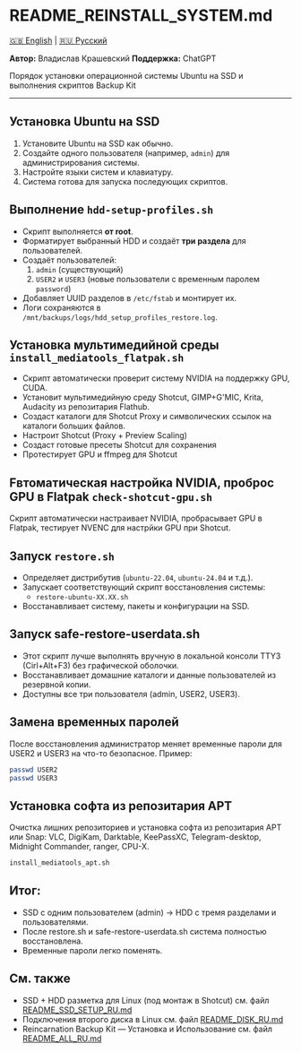 # README_REINSTALL_SYSTEM.md

[🇬🇧 English](docs/EN/README_REINSTALL_SYSTEM_EN.md) | [🇷🇺 Русский](docs/RU/README_REINSTALL_SYSTEM_RU.md)

**Автор:** Владислав Крашевский
**Поддержка:** ChatGPT

Порядок установки операционной системы Ubuntu на SSD и выполнения скриптов Backup Kit

---

## Установка Ubuntu на SSD

1. Установите Ubuntu на SSD как обычно.
2. Создайте одного пользователя (например, `admin`) для администрирования системы.
3. Настройте языки систем и клавиатуру.
3. Система готова для запуска последующих скриптов.

## Выполнение `hdd-setup-profiles.sh`

- Скрипт выполняется **от root**.
- Форматирует выбранный HDD и создаёт **три раздела** для пользователей.
- Создаёт пользователей:
  1. `admin` (существующий)
  2. `USER2` и `USER3` (новые пользователи с временным паролем `password`)
- Добавляет UUID разделов в `/etc/fstab` и монтирует их.
- Логи сохраняются в `/mnt/backups/logs/hdd_setup_profiles_restore.log`.

## Установка мультимедийной среды `install_mediatools_flatpak.sh`

- Скрипт автоматически проверит систему NVIDIA на поддержку GPU, CUDA.
- Установит мультимедийную среду Shotcut, GIMP+G'MIC, Krita, Audacity из репозитария Flathub.
- Создаст каталоги для Shotcut Proxy и символических ссылок на каталоги больших файлов.
- Настроит Shotcut (Proxy + Preview Scaling)
- Создаст готовые пресеты Shotcut для сохранения
- Протестирует GPU и ffmpeg для Shotcut

## Fвтоматическая настройка NVIDIA, проброс GPU в Flatpak `check-shotcut-gpu.sh`

Скрипт автоматически настраивает NVIDIA, пробрасывает GPU в Flatpak, тестирует NVENC для настрйки GPU при Shotcut.

## Запуск `restore.sh`

- Определяет дистрибутив (`ubuntu-22.04`, `ubuntu-24.04` и т.д.).
- Запускает соответствующий скрипт восстановления системы:
  - `restore-ubuntu-XX.XX.sh`
- Восстанавливает систему, пакеты и конфигурации на SSD.

## Запуск safe-restore-userdata.sh

- Этот скрипт лучше выполнять вручную в локальной консоли TTY3 (Cirl+Alt+F3) без графической оболочки.
- Восстанавливает домашние каталоги и данные пользователей из резервной копии.
- Доступны все три пользователя (admin, USER2, USER3).

## Замена временных паролей

После восстановления администратор меняет временные пароли для USER2 и USER3 на что-то безопасное.
Пример:
```bash
passwd USER2
passwd USER3
```

## Установка софта из репозитария APT

Очистка лишних репозиториев и установка софта из репозитария APT или Snap: VLC, DigiKam, Darktable, KeePassXC, Telegram-desktop, Midnight Commander, ranger, CPU-X.
```bash
install_mediatools_apt.sh
```

## Итог:

- SSD с одним пользователем (admin) → HDD с тремя разделами и пользователями.
- После restore.sh и  safe-restore-userdata.sh система полностью восстановлена.
- Временные пароли легко поменять.

## См. также

- SSD + HDD разметка для Linux (под монтаж в Shotcut) см. файл [README_SSD_SETUP_RU.md](docs/RU/README_SSD_SETUP_RU.md)
- Подключения второго диска в Linux см. файл [README_DISK_RU.md](docs/RU/README_DISK_RU.md)
- Reincarnation Backup Kit — Установка и Использование см. файл [README_ALL_RU.md](docs/RU/README_ALL_RU.md)


